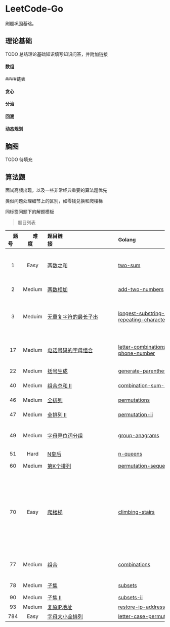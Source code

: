 # LeetCode-Go
刷题巩固基础。



## 理论基础

TODO 总结理论基础知识填写知识问答，并附加链接

#### 数组

####链表

#### 贪心

#### 分治

#### 回溯

#### 动态规划



## 脑图

TODO 待填充



## 算法题

面试高频出现，以及一些非常经典重要的算法题优先

类似问题处理细节上的区别，如零钱兑换和爬楼梯

同标签问题下的解题模板
> 题目列表

| &emsp;题号&emsp; | &emsp;难度&emsp; | 题目链接&emsp;&emsp;&emsp;&emsp;&emsp;&emsp;&emsp;&emsp;&emsp;&emsp;&emsp;&emsp; | Golang&emsp;&emsp;&emsp;&emsp;&emsp;&emsp;&emsp;&emsp;&emsp;&emsp;&emsp;&emsp; | 标签                         |
| :--------------: | :--------------: | :----------------------------------------------------------- | :----------------------------------------------------------- | ---------------------------- |
| 1 | Easy | [两数之和](https://leetcode-cn.com/problems/two-sum/) | [two-sum](https://github.com/shijiaxiong/LeetCode-Go/blob/master/go/0001.two-sum/two-sum.go) | `数组` `哈希表` |
| 2 | Medium | [两数相加](https://leetcode-cn.com/problems/add-two-numbers/solution/) | [add-two-numbers](https://github.com/shijiaxiong/LeetCode-Go/blob/master/go/0002.add-two-numbers/add-two-numbers.go) | `链表` |
| 3 | Meduim | [无重复字符的最长子串](https://leetcode-cn.com/problems/longest-substring-without-repeating-characters/) | [longest-substring-without-repeating-characters](https://github.com/shijiaxiong/LeetCode-Go/blob/master/go/0003.longest-substring-without-repeating-characters/longest-substring-without-repeating-characters.go) | `哈希表` `双指针` |
|        17        |        Medium        | [电话号码的字母组合](https://leetcode-cn.com/problems/letter-combinations-of-a-phone-number/) | [letter-combinations-of-a-phone-number](https://github.com/shijiaxiong/LeetCode-Go/blob/master/go/0017.letter-combinations-of-a-phone-number/letter-combinations-of-a-phone-number.go) | `队列 回溯`                  |
|        22        |        Medium        | [括号生成](https://leetcode-cn.com/problems/generate-parentheses/) | [generate-parentheses](https://github.com/shijiaxiong/LeetCode-Go/blob/master/go/0022.generate-parentheses/generate-parentheses.go) | `回溯`                       |
| 40 | Medium | [组合总和 II](https://leetcode-cn.com/problems/combination-sum-ii/) | [combination-sum-ii](https://github.com/shijiaxiong/LeetCode-Go/blob/master/go/0022.generate-parentheses/combination-sum-ii.go) | `回溯` |
|        46        |        Medium        | [全排列](https://leetcode-cn.com/problems/permutations/)     | [permutations](https://github.com/shijiaxiong/LeetCode-Go/blob/master/go/0046.permutations/permutations.go) | `回溯`                       |
|        47        |        Medium        | [全排列 II](https://leetcode-cn.com/problems/permutations-ii/) | [permutation-ii](https://github.com/shijiaxiong/LeetCode-Go/blob/master/go/0047.permutations-ii/permutations-ii.go) | `回溯`                       |
|        49        |        Medium        | [字母异位词分组](https://leetcode-cn.com/problems/group-anagrams/) | [group-anagrams](https://github.com/shijiaxiong/LeetCode-Go/blob/master/go/0049.group-anagrams/group-anagrams.go) | `排序` `哈希`                |
| 51 | Hard | [N皇后](https://leetcode-cn.com/problems/n-queens/) | [n-queens](https://github.com/shijiaxiong/LeetCode-Go/blob/master/go/0049.group-anagrams/group-anagrams.go) |  |
| 60 | Medium | [第K个排列](https://leetcode-cn.com/problems/permutation-sequence/) | [permutation-sequence](https://github.com/shijiaxiong/LeetCode-Go/blob/master/go/0060.permutation-sequence/permutation-sequence.go) | `递归` |
|        70        |        Easy     | [爬楼梯](https://leetcode-cn.com/problems/climbing-stairs/)  | [climbing-stairs](https://github.com/shijiaxiong/LeetCode-Go/blob/master/go/0070.climbing-stairs/climb_stairs.go) | `递归 动态规划 斐波那契数列` |
|        77        |        Medium        | [组合](https://leetcode-cn.com/problems/combinations/)       | [combinations](https://github.com/shijiaxiong/LeetCode-Go/blob/master/go/0077.combinations/combinations.go) | `回溯` `剪枝`                 |
| 78 | Medium | [子集](https://leetcode-cn.com/problems/subsets/) | [subsets](https://github.com/shijiaxiong/LeetCode-Go/blob/master/go/0078.subsets/subsets.go) | `枚举` |
| 90 | Medium | [子集 II](https://leetcode-cn.com/problems/subsets-ii/) | [subsets-ii](https://github.com/shijiaxiong/LeetCode-Go/blob/master/go/0090.subsets-ii/subsets-ii.go) |  |
| 93 | Medium | [复原IP地址](https://leetcode-cn.com/problems/restore-ip-addresses/) | [restore-ip-addresses](https://github.com/shijiaxiong/LeetCode-Go/blob/master/go/0093.restore-ip-addresses/restore-ip-addresses.go) |  |
| 784 | Easy | [字母大小全排列](https://leetcode-cn.com/problems/letter-case-permutation/) | [letter-case-permutation](https://github.com/shijiaxiong/LeetCode-Go/blob/master/go/0783.letter-case-permutation/letter-case-permutation.go) |  |


